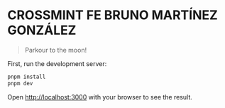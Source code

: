 # CROSSMINT FE BRUNO MARTÍNEZ GONZÁLEZ
> Parkour to the moon!


First, run the development server:

```bash
pnpm install
pnpm dev
```

Open [http://localhost:3000](http://localhost:3000) with your browser to see the result.
